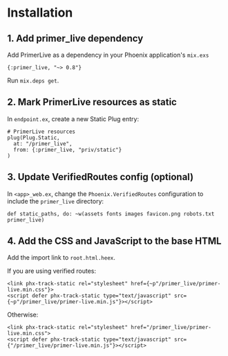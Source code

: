 # Installation

## 1. Add primer_live dependency

Add PrimerLive as a dependency in your Phoenix application's `mix.exs`

```
{:primer_live, "~> 0.8"}
```

Run `mix.deps get`.

## 2. Mark PrimerLive resources as static

In `endpoint.ex`, create a new Static Plug entry:

```
# PrimerLive resources
plug(Plug.Static,
  at: "/primer_live",
  from: {:primer_live, "priv/static"}
)
```

## 3. Update VerifiedRoutes config (optional)

In `<app>_web.ex`, change the `Phoenix.VerifiedRoutes` configuration to include the `primer_live` directory:

```
def static_paths, do: ~w(assets fonts images favicon.png robots.txt primer_live)
```

## 4. Add the CSS and JavaScript to the base HTML

Add the import link to `root.html.heex`.

If you are using verified routes:

```
<link phx-track-static rel="stylesheet" href={~p"/primer_live/primer-live.min.css"}>
<script defer phx-track-static type="text/javascript" src={~p"/primer_live/primer-live.min.js"}></script>
```

Otherwise:

```
<link phx-track-static rel="stylesheet" href="/primer_live/primer-live.min.css">
<script defer phx-track-static type="text/javascript" src={"/primer_live/primer-live.min.js"}></script>
```
